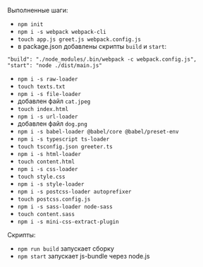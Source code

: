 Выполненные шаги:
- `npm init`
- `npm i -s webpack webpack-cli`
- `touch app.js greet.js webpack.config.js`
- в package.json добавлены скрипты `build` и `start`:
```
"build": "./node_modules/.bin/webpack -c webpack.config.js",
"start": "node ./dist/main.js"
```
- `npm i -s raw-loader`
- `touch texts.txt`
- `npm i -s file-loader`
- добавлен файл `cat.jpeg`
- `touch index.html`
- `npm i -s url-loader`
- добавлен файл `dog.png`
- `npm i -s babel-loader @babel/core @babel/preset-env`
- `npm i -s typescript ts-loader`
- `touch tsconfig.json greeter.ts`
- `npm i -s html-loader`
- `touch content.html`
- `npm i -s css-loader`
- `touch style.css`
- `npm i -s style-loader`
- `npm i -s postcss-loader autoprefixer`
- `touch postcss.config.js`
- `npm i -s sass-loader node-sass`
- `touch content.sass`
- `npm i -s mini-css-extract-plugin`

Скрипты:
- `npm run build` запускает сборку
- `npm start` запускает js-bundle через node.js